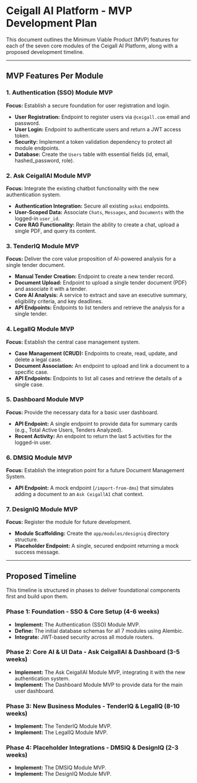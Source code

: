 # Ceigall AI Platform - MVP Development Plan

This document outlines the Minimum Viable Product (MVP) features for each of the seven core modules of the Ceigall AI Platform, along with a proposed development timeline.

---

## MVP Features Per Module

### 1. Authentication (SSO) Module MVP
**Focus:** Establish a secure foundation for user registration and login.
- **User Registration:** Endpoint to register users via `@ceigall.com` email and password.
- **User Login:** Endpoint to authenticate users and return a JWT access token.
- **Security:** Implement a token validation dependency to protect all module endpoints.
- **Database:** Create the `Users` table with essential fields (id, email, hashed\_password, role).

### 2. Ask CeigallAI Module MVP
**Focus:** Integrate the existing chatbot functionality with the new authentication system.
- **Authentication Integration:** Secure all existing `askai` endpoints.
- **User-Scoped Data:** Associate `Chats`, `Messages`, and `Documents` with the logged-in `user_id`.
- **Core RAG Functionality:** Retain the ability to create a chat, upload a single PDF, and query its content.

### 3. TenderIQ Module MVP
**Focus:** Deliver the core value proposition of AI-powered analysis for a single tender document.
- **Manual Tender Creation:** Endpoint to create a new tender record.
- **Document Upload:** Endpoint to upload a single tender document (PDF) and associate it with a tender.
- **Core AI Analysis:** A service to extract and save an executive summary, eligibility criteria, and key deadlines.
- **API Endpoints:** Endpoints to list tenders and retrieve the analysis for a single tender.

### 4. LegalIQ Module MVP
**Focus:** Establish the central case management system.
- **Case Management (CRUD):** Endpoints to create, read, update, and delete a legal case.
- **Document Association:** An endpoint to upload and link a document to a specific case.
- **API Endpoints:** Endpoints to list all cases and retrieve the details of a single case.

### 5. Dashboard Module MVP
**Focus:** Provide the necessary data for a basic user dashboard.
- **API Endpoint:** A single endpoint to provide data for summary cards (e.g., Total Active Users, Tenders Analyzed).
- **Recent Activity:** An endpoint to return the last 5 activities for the logged-in user.

### 6. DMSIQ Module MVP
**Focus:** Establish the integration point for a future Document Management System.
- **API Endpoint:** A mock endpoint (`/import-from-dms`) that simulates adding a document to an `Ask CeigallAI` chat context.

### 7. DesignIQ Module MVP
**Focus:** Register the module for future development.
- **Module Scaffolding:** Create the `app/modules/designiq` directory structure.
- **Placeholder Endpoint:** A single, secured endpoint returning a mock success message.

---

## Proposed Timeline

This timeline is structured in phases to deliver foundational components first and build upon them.

### Phase 1: Foundation - SSO & Core Setup (4-6 weeks)
- **Implement:** The Authentication (SSO) Module MVP.
- **Define:** The initial database schemas for all 7 modules using Alembic.
- **Integrate:** JWT-based security across all module routers.

### Phase 2: Core AI & UI Data - Ask CeigallAI & Dashboard (3-5 weeks)
- **Implement:** The Ask CeigallAI Module MVP, integrating it with the new authentication system.
- **Implement:** The Dashboard Module MVP to provide data for the main user dashboard.

### Phase 3: New Business Modules - TenderIQ & LegalIQ (8-10 weeks)
- **Implement:** The TenderIQ Module MVP.
- **Implement:** The LegalIQ Module MVP.

### Phase 4: Placeholder Integrations - DMSIQ & DesignIQ (2-3 weeks)
- **Implement:** The DMSIQ Module MVP.
- **Implement:** The DesignIQ Module MVP.
